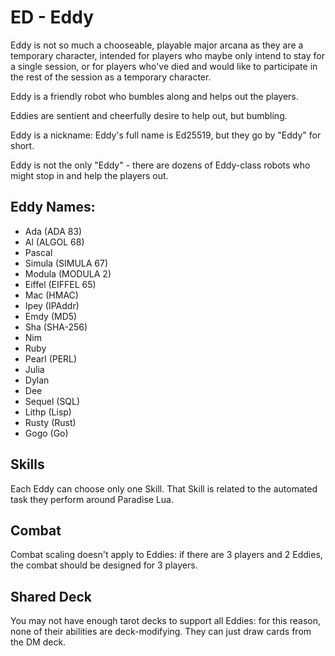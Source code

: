 # ED - Eddy

Eddy is not so much a chooseable, playable major arcana as they are a temporary character, intended
for players who maybe only intend to stay for a single session, or for players who've died and
would like to participate in the rest of the session as a temporary character.

Eddy is a friendly robot who bumbles along and helps out the players.

Eddies are sentient and cheerfully desire to help out, but bumbling.

Eddy is a nickname: Eddy's full name is Ed25519, but they go by "Eddy" for short.

Eddy is not the only "Eddy" - there are dozens of Eddy-class robots who might stop in and help the players out.

## Eddy Names:

* Ada (ADA 83)
* Al (ALGOL 68)
* Pascal
* Simula (SIMULA 67)
* Modula (MODULA 2)
* Eiffel (EIFFEL 65)
* Mac (HMAC)
* Ipey (IPAddr)
* Emdy (MD5)
* Sha (SHA-256)
* Nim
* Ruby
* Pearl (PERL)
* Julia
* Dylan
* Dee
* Sequel (SQL)
* Lithp (Lisp)
* Rusty (Rust)
* Gogo (Go)

## Skills

Each Eddy can choose only one Skill. That Skill is related to the automated task they perform around Paradise Lua.

## Combat

Combat scaling doesn't apply to Eddies: if there are 3 players and 2 Eddies, the combat should be designed for 3 players.

## Shared Deck

You may not have enough tarot decks to support all Eddies: for this reason, none of their abilities are deck-modifying. They can just draw cards from the DM deck.
